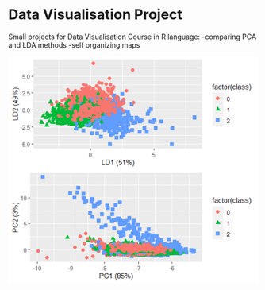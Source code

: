 # Data Visualisation Project

Small projects for Data Visualisation Course in R language:
-comparing PCA and LDA methods
-self organizing maps

![Alt text](https://github.com/Leszczon/projekt-wizualizacja/blob/master/PCAvsLDA/Ilustracje/PCAvsLDA.png "PCA vs LDA")
